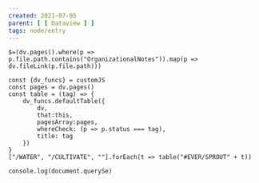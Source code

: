 ```yaml
---
created: 2021-07-05
parent: [ [ Dataview ] ]
tags: node/entry
---
```

`$=(dv.pages().where(p => p.file.path.contains("OrganizationalNotes")).map(p => dv.fileLink(p.file.path)))`
```dataviewjs
const {dv_funcs} = customJS
const pages = dv.pages()
const table = (tag) => {
	dv_funcs.defaultTable({
		dv,
		that:this,
		pagesArray:pages,
		whereCheck: (p => p.status === tag),
		title: tag
	})
}
["/WATER", "/CULTIVATE", ""].forEach(t => table("#EVER/SPROUT" + t))
```
```dataviewjs
console.log(document.querySe)
```
